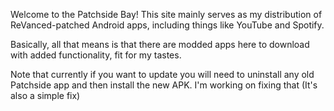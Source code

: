 Welcome to the Patchside Bay! This site mainly serves as my
distribution of ReVanced-patched Android apps, including things
like YouTube and Spotify.

Basically, all that means is that there are modded apps here
to download with added functionality, fit for my tastes.

Note that currently if you want to update you will need to uninstall
any old Patchside app and then install the new APK. I'm working on
fixing that (It's also a simple fix)

